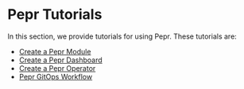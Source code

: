 # Pepr Tutorials

In this section, we provide tutorials for using Pepr. These tutorials are:

- [Create a Pepr Module](create-pepr-module/)
- [Create a Pepr Dashboard](create-pepr-dashboard/)
- [Create a Pepr Operator](create-pepr-operator/)
- [Pepr GitOps Workflow](pepr-gitops-workflow/)